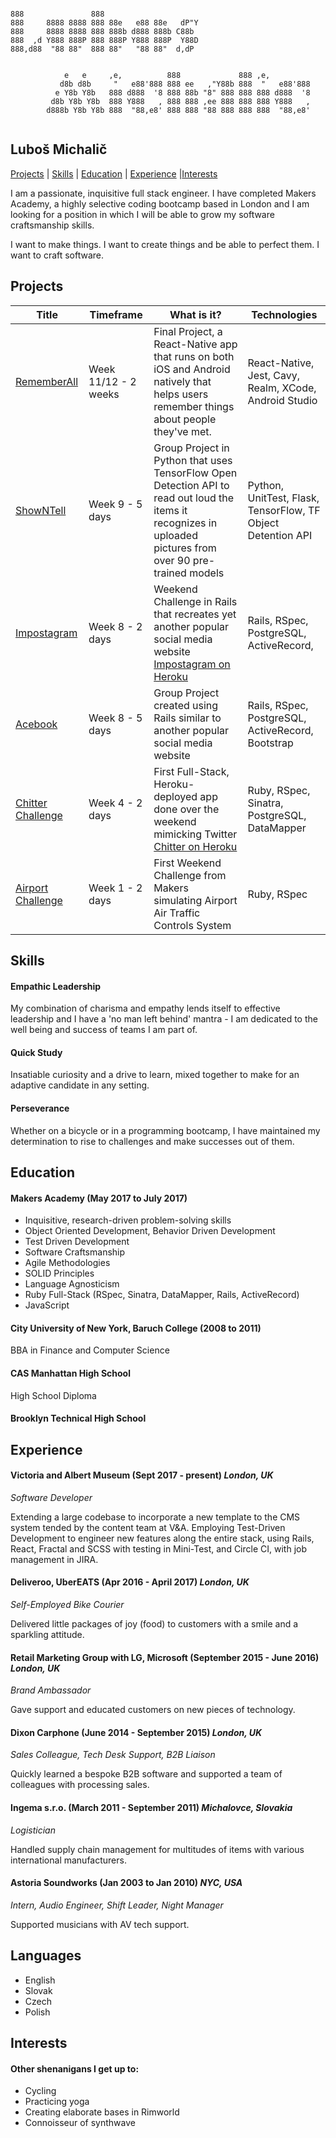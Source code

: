 ```

888               888                                               
888     8888 8888 888 88e   e88 88e   dP"Y                          
888     8888 8888 888 888b d888 888b C88b                           
888  ,d Y888 888P 888 888P Y888 888P  Y88D                          
888,d88  "88 88"  888 88"   "88 88"  d,dP                           


            e   e     ,e,          888             888 ,e,          
           d8b d8b     "   e88'888 888 ee   ,"Y88b 888  "   e88'888
          e Y8b Y8b   888 d888  '8 888 88b "8" 888 888 888 d888  '8
         d8b Y8b Y8b  888 Y888   , 888 888 ,ee 888 888 888 Y888   ,
        d888b Y8b Y8b 888  "88,e8' 888 888 "88 888 888 888  "88,e8'


```
## Luboš Michalič

 [Projects](#projects) | [Skills](#skills) | [Education](#education) | [Experience](#experience) |[Interests](#interests)

  I am a passionate, inquisitive full stack engineer. I have completed Makers Academy, a highly selective coding bootcamp based in London and I am looking for a position in which I will be able to grow my software craftsmanship skills. 
  
I want to make things. I want to create things and be able to perfect them. I want to craft software.


## Projects

| Title | Timeframe | What is it?  | Technologies |  
|---|---|---|---|
| [RememberAll](https://github.com/lubosmichalic/RememberAll)  | Week 11/12 - 2 weeks  | Final Project, a React-Native app that runs on both iOS and Android natively that helps users remember things about people they've met. | React-Native, Jest, Cavy, Realm, XCode, Android Studio  |  |
| [ShowNTell](https://github.com/lubosmichalic/showNtell)  | Week 9 - 5 days  | Group Project in Python that uses TensorFlow Open Detection API to read out loud the items it recognizes in uploaded pictures from over 90 pre-trained models   | Python, UnitTest, Flask, TensorFlow, TF Object Detention API  |
| [Impostagram](https://github.com/lubosmichalic/impostagram)  | Week 8 - 2 days  | Weekend Challenge in Rails that recreates yet another popular social media website [Impostagram on Heroku](https://impostagram.herokuapp.com/) | Rails, RSpec, PostgreSQL, ActiveRecord,   |
| [Acebook](https://github.com/lubosmichalic/acebook-team-KILAS)  | Week 8 - 5 days  | Group Project created using Rails similar to another popular social media website | Rails, RSpec, PostgreSQL, ActiveRecord, Bootstrap  |
| [Chitter Challenge](https://github.com/lubosmichalic/chitter-challenge)  | Week 4 - 2 days  | First Full-Stack, Heroku-deployed app done over the weekend mimicking Twitter [Chitter on Heroku](http://chitty-chitter.herokuapp.com/posts)  | Ruby, RSpec, Sinatra, PostgreSQL, DataMapper |
| [Airport Challenge](https://github.com/lubosmichalic/airport_challenge) | Week 1 - 2 days  | First Weekend Challenge from Makers simulating Airport Air Traffic Controls System | Ruby, RSpec |  

## Skills

#### Empathic Leadership

My combination of charisma and empathy lends itself to effective leadership and I have a 'no man left behind' mantra - I am dedicated to the well being and success of teams I am part of.

#### Quick Study

Insatiable curiosity and a drive to learn, mixed together to make for an adaptive candidate in any setting.

#### Perseverance

Whether on a bicycle or in a programming bootcamp, I have maintained my determination to rise to challenges and make successes out of them.

## Education

#### Makers Academy (May 2017 to July 2017)

- Inquisitive, research-driven problem-solving skills
- Object Oriented Development, Behavior Driven Development
- Test Driven Development
- Software Craftsmanship
- Agile Methodologies
- SOLID Principles
- Language Agnosticism
- Ruby Full-Stack (RSpec, Sinatra, DataMapper, Rails, ActiveRecord)
- JavaScript

#### City University of New York, Baruch College  (2008 to 2011)
BBA in Finance and Computer Science  

#### CAS Manhattan High School
High School Diploma

#### Brooklyn Technical High School

## Experience

#### Victoria and Albert Museum (Sept 2017 - present) *London, UK*
*Software Developer*

Extending a large codebase to incorporate a new template to the CMS system tended by the content team at V&A.
Employing Test-Driven Development to engineer new features along the entire stack, using Rails, React, Fractal and SCSS with testing in Mini-Test, and Circle CI, with job management in JIRA.

#### Deliveroo, UberEATS  (Apr 2016 - April 2017) *London, UK*
*Self-Employed Bike Courier*

Delivered little packages of joy (food) to customers with a smile and a sparkling attitude.

#### Retail Marketing Group with LG, Microsoft (September 2015 - June 2016) *London, UK*
*Brand Ambassador*

Gave support and educated customers on new pieces of technology.

#### Dixon Carphone (June 2014 - September 2015) *London, UK*
*Sales Colleague, Tech Desk Support, B2B Liaison*

Quickly learned a bespoke B2B software and supported a team of colleagues with processing sales.

#### Ingema s.r.o. (March 2011 - September 2011) *Michalovce, Slovakia*
*Logistician*

Handled supply chain management for multitudes of items with various international manufacturers.

#### Astoria Soundworks (Jan 2003 to Jan 2010) *NYC, USA*
*Intern, Audio Engineer, Shift Leader, Night Manager*

Supported musicians with AV tech support.

## Languages
- English
- Slovak
- Czech
- Polish


## Interests
#### Other shenanigans I get up to:
- Cycling
- Practicing yoga
- Creating elaborate bases in Rimworld
- Connoisseur of synthwave
